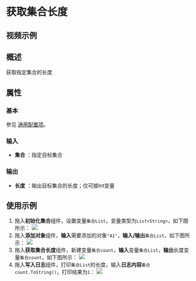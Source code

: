 # 获取集合长度

## 视频示例

## 概述

获取指定集合的长度

## 属性

### 基本

参见 [通用配置项](../Appendix/CommonConfigurationItems.md)。

### 输入

- **集合** ：指定目标集合

### 输出

- **长度** ：输出目标集合的长度；仅可接Int变量

## 使用示例

1. 拖入**初始化集合**组件，设置变量`集合List`，变量类型为`List<String>`，如下图所示：
   ![](https://docimages.blob.core.chinacloudapi.cn/images/Activities/InitializeCollectionActivity1.png)
2. 拖入**添加对象**组件，**输入**需要添加的对象`"A1"`，**输入/输出**`集合List`，如下图所示：
   ![](https://docimages.blob.core.chinacloudapi.cn/images/Activities/AddToCollectionActivity1.png)
3. 拖入**获取集合长度**组件，新建变量`集合count`，**输入**变量`集合List`，**输出**长度变量`集合count`，如下图所示：
   ![](https://docimages.blob.core.chinacloudapi.cn/images/Activities/GetLengthOfCollectionActivity1.png)
4. 拖入**写入日志**组件，打印`集合List`的长度，输入**日志内容**`集合count.ToString()`，打印结果为`1`：
   ![](https://docimages.blob.core.chinacloudapi.cn/images/Activities/GetLengthOfCollectionActivity2.png)
